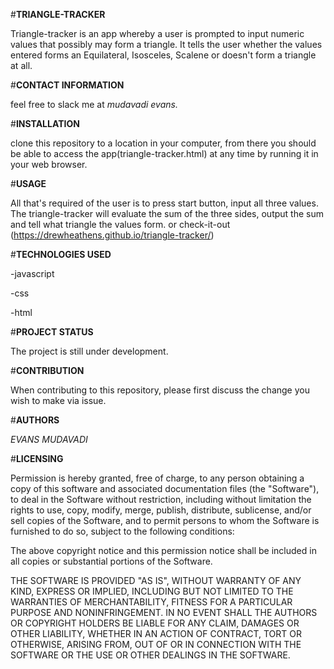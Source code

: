 #**TRIANGLE-TRACKER**

Triangle-tracker is an app whereby a user is prompted to input numeric values that possibly may form a triangle. It tells the user whether the values entered forms an Equilateral, Isosceles, Scalene or doesn't form a triangle at all.

#**CONTACT INFORMATION**

feel free to slack me at *mudavadi evans.*

#**INSTALLATION**

clone this repository to a location in your computer, from there you should be able to access the app(triangle-tracker.html) at any time by running it in your web browser.

#**USAGE**

All that's required of the user is to press start button, input all three values. The triangle-tracker will evaluate the sum of the three sides, output the sum and tell what triangle the values form. or check-it-out (https://drewheathens.github.io/triangle-tracker/)

#**TECHNOLOGIES USED**

-javascript

-css

-html


#**PROJECT STATUS**

The project is still under development.

#**CONTRIBUTION**

When contributing to this repository, please first discuss the change you wish to make via issue.

#**AUTHORS**

_EVANS MUDAVADI_

#**LICENSING**

Permission is hereby granted, free of charge, to any person obtaining a copy of this software and associated documentation files (the "Software"), to deal in the Software without restriction, including without limitation the rights to use, copy, modify, merge, publish, distribute, sublicense, and/or sell copies of the Software, and to permit persons to whom the Software is furnished to do so, subject to the following conditions:

The above copyright notice and this permission notice shall be included in all copies or substantial portions of the Software.

THE SOFTWARE IS PROVIDED "AS IS", WITHOUT WARRANTY OF ANY KIND, EXPRESS OR IMPLIED, INCLUDING BUT NOT LIMITED TO THE WARRANTIES OF MERCHANTABILITY, FITNESS FOR A PARTICULAR PURPOSE AND NONINFRINGEMENT. IN NO EVENT SHALL THE AUTHORS OR COPYRIGHT HOLDERS BE LIABLE FOR ANY CLAIM, DAMAGES OR OTHER LIABILITY, WHETHER IN AN ACTION OF CONTRACT, TORT OR OTHERWISE, ARISING FROM, OUT OF OR IN CONNECTION WITH THE SOFTWARE OR THE USE OR OTHER DEALINGS IN THE SOFTWARE.
